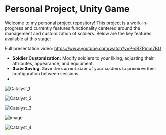 # Personal Project, Unity Game

Welcome to my personal project repository! This project is a work-in-progress and currently features functionality centered around the management and customization of soldiers. Below are the key features available at this stage:

Full presentation video: https://www.youtube.com/watch?v=P-sBZPmm7BU

- **Soldier Customization:** Modify soldiers to your liking, adjusting their attributes, appearance, and equipment.
- **State Saving:** Save the current state of your soldiers to preserve their configuration between sessions.
- 
![Catalyst_1](https://github.com/user-attachments/assets/9d4cb42b-9d32-4965-b917-6c5716ca725b)

![Catalyst_2](https://github.com/user-attachments/assets/0c316c66-bc34-4a45-8a3b-8598c70cde91)

![Catalyst_3](https://github.com/user-attachments/assets/91cf9a0e-543c-44b4-bc64-27d1032c97b0)

![image](https://github.com/adriguerre/CatalystProject/assets/80314265/826193e7-21c1-4b40-a6f0-b6bdb9463689)

![Catalyst_4](https://github.com/user-attachments/assets/1ca09978-c905-4a5e-9990-dfc7f8d62650)
